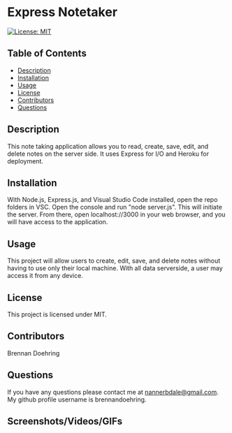 
  # Express Notetaker
  [![License: MIT](https://img.shields.io/badge/License-MIT-yellow.svg)](https://opensource.org/licenses/MIT)

  ## Table of Contents
  - [Description](https://github.com/brennandoehring/notetaker#description)
  - [Installation](https://github.com/brennandoehring/notetaker#installation)
  - [Usage](https://github.com/brennandoehring/notetaker#usage)
  - [License](https://github.com/brennandoehring/notetaker#license)
  - [Contributors](https://github.com/brennandoehring/notetaker#contributors)
  - [Questions](https://github.com/brennandoehring/notetaker#questions)

  ## Description 
  This note taking application allows you to read, create, save, edit, and delete notes on the server side. It uses Express for I/O and Heroku for deployment. 

  ## Installation
  With Node.js, Express.js, and Visual Studio Code installed, open the repo folders in VSC. Open the console and run "node server.js". This will initiate the server. From there, open localhost://3000 in your web browser, and you will have access to the application.

  ## Usage
  This project will allow users to create, edit, save, and delete notes without having to use only their local machine. With all data serverside, a user may access it from any device.

  ## License
  This project is licensed under MIT.

  ## Contributors
  Brennan Doehring

  ## Questions
  If you have any questions please contact me at nannerbdale@gmail.com. My github profile username is brennandoehring.

  ## Screenshots/Videos/GIFs
  
